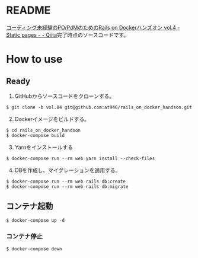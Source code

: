 # README
[コーディング未経験のPO/PdMのためのRails on Dockerハンズオン vol.4 - Static pages - - Qiita](https://qiita.com/at-946/items/22b89cad2750025b65a1)完了時点のソースコードです。

# How to use
## Ready
1. GitHubからソースコードをクローンする。

```
$ git clone -b vol.04 git@github.com:at946/rails_on_docker_handson.git
```

2. Dockerイメージをビルドする。

```
$ cd rails_on_docker_handson
$ docker-compose build
```

3. Yarnをインストールする

```
$ docker-compose run --rm web yarn install --check-files
```

4. DBを作成し、マイグレーションを適用する。

```
$ docker-compose run --rm web rails db:create
$ docker-compose run --rm web rails db:migrate
```

## コンテナ起動
```
$ docker-compose up -d
```

### コンテナ停止
```
$ docker-compose down
```
